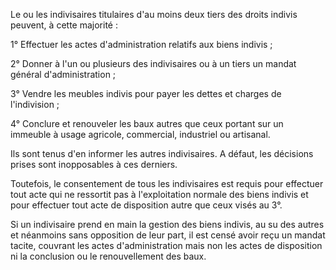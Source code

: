   
 Le ou les indivisaires titulaires d'au moins deux tiers des droits indivis peuvent, à cette majorité :  

  
 1° Effectuer les actes d'administration relatifs aux biens indivis ;  

  
 2° Donner à l'un ou plusieurs des indivisaires ou à un tiers un mandat général d'administration ;  

  
 3° Vendre les meubles indivis pour payer les dettes et charges de l'indivision ;  

  
 4° Conclure et renouveler les baux autres que ceux portant sur un immeuble à usage agricole, commercial, industriel ou artisanal.  

  
 Ils sont tenus d'en informer les autres indivisaires. A défaut, les décisions prises sont inopposables à ces derniers.  

  
 Toutefois, le consentement de tous les indivisaires est requis pour effectuer tout acte qui ne ressortit pas à l'exploitation normale des biens indivis et pour effectuer tout acte de disposition autre que ceux visés au 3°.  

  
 Si un indivisaire prend en main la gestion des biens indivis, au su des autres et néanmoins sans opposition de leur part, il est censé avoir reçu un mandat tacite, couvrant les actes d'administration mais non les actes de disposition ni la conclusion ou le renouvellement des baux.  
